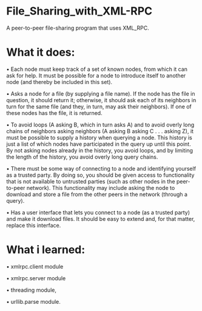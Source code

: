 # File_Sharing_with_XML-RPC
A peer-to-peer file-sharing program that uses XML_RPC.

# What it does:
• Each node must keep track of a set of known nodes, from which it can ask for help.
It must be possible for a node to introduce itself to another node (and thereby be
included in this set).<p>

• Asks a node for a file (by supplying a file name). If the node has
the file in question, it should return it; otherwise, it should ask each of its neighbors
in turn for the same file (and they, in turn, may ask their neighbors). If one of these
nodes has the file, it is returned.<p>

• To avoid loops (A asking B, which in turn asks A) and to avoid overly long chains of
neighbors asking neighbors (A asking B asking C . . . asking Z), it must be possible
to supply a history when querying a node. This history is just a list of which nodes
have participated in the query up until this point. By not asking nodes already in the
history, you avoid loops, and by limiting the length of the history, you avoid overly
long query chains.<p>

• There must be some way of connecting to a node and identifying yourself as a
trusted party. By doing so, you should be given access to functionality that is not
available to untrusted parties (such as other nodes in the peer-to-peer network).
This functionality may include asking the node to download and store a file from the
other peers in the network (through a query).<p>

• Has a user interface that lets you connect to a node (as a trusted
party) and make it download files. It should be easy to extend and, for that matter,
replace this interface.<p>
  
# What i learned:
• xmlrpc.client module<p>
• xmlrpc.server module<p>
• threading module,<p>
• urllib.parse module.<p>


